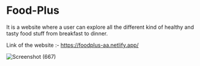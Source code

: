 # Food-Plus
It is a website where a user can explore all the different kind of healthy and tasty food stuff from breakfast to dinner.

Link of the website :- https://foodplus-aa.netlify.app/


![Screenshot (667)](https://github.com/md-arif-alam/Food-Plus/assets/129614679/2f9b97dc-a71d-4a3a-beeb-ce1b570ebe98)
